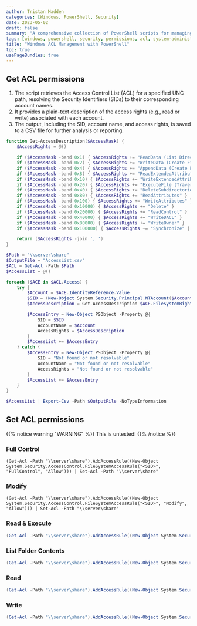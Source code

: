 ```yaml
---
author: Tristan Madden
categories: [Windows, PowerShell, Security]
date: 2023-05-02
draft: false
summary: "A comprehensive collection of PowerShell scripts for managing Windows Access Control Lists (ACLs), including permission enumeration, modification, and analysis tools with detailed permission descriptions."
tags: [windows, powershell, security, permissions, acl, system-administration, active-directory, file-permissions]
title: "Windows ACL Management with PowerShell"
toc: true
usePageBundles: true
---
```


## Get ACL permissions

1. The script retrieves the Access Control List (ACL) for a specified UNC path, resolving the Security Identifiers (SIDs) to their corresponding account names.
2. It provides a plain-text description of the access rights (e.g., read or write) associated with each account.
3. The output, including the SID, account name, and access rights, is saved to a CSV file for further analysis or reporting.

```PowerShell
function Get-AccessDescription($AccessMask) {
    $AccessRights = @()

    if ($AccessMask -band 0x1) { $AccessRights += "ReadData (List Directory)" }
    if ($AccessMask -band 0x2) { $AccessRights += "WriteData (Create Files)" }
    if ($AccessMask -band 0x4) { $AccessRights += "AppendData (Create Folders)" }
    if ($AccessMask -band 0x8) { $AccessRights += "ReadExtendedAttributes" }
    if ($AccessMask -band 0x10) { $AccessRights += "WriteExtendedAttributes" }
    if ($AccessMask -band 0x20) { $AccessRights += "ExecuteFile (Traverse Folder)" }
    if ($AccessMask -band 0x40) { $AccessRights += "DeleteSubdirectoriesAndFiles" }
    if ($AccessMask -band 0x80) { $AccessRights += "ReadAttributes" }
    if ($AccessMask -band 0x100) { $AccessRights += "WriteAttributes" }
    if ($AccessMask -band 0x10000) { $AccessRights += "Delete" }
    if ($AccessMask -band 0x20000) { $AccessRights += "ReadControl" }
    if ($AccessMask -band 0x40000) { $AccessRights += "WriteDACL" }
    if ($AccessMask -band 0x80000) { $AccessRights += "WriteOwner" }
    if ($AccessMask -band 0x100000) { $AccessRights += "Synchronize" }

    return ($AccessRights -join ', ')
}

$Path = "\\server\share"
$OutputFile = "AccessList.csv"
$ACL = Get-Acl -Path $Path
$AccessList = @()

foreach ($ACE in $ACL.Access) {
    try {
        $Account = $ACE.IdentityReference.Value
        $SID = (New-Object System.Security.Principal.NTAccount($Account)).Translate([System.Security.Principal.SecurityIdentifier]).Value
        $AccessDescription = Get-AccessDescription $ACE.FileSystemRights

        $AccessEntry = New-Object PSObject -Property @{
            SID = $SID
            AccountName = $Account
            AccessRights = $AccessDescription
        }
        $AccessList += $AccessEntry
    } catch {
        $AccessEntry = New-Object PSObject -Property @{
            SID = "Not found or not resolvable"
            AccountName = "Not found or not resolvable"
            AccessRights = "Not found or not resolvable"
        }
        $AccessList += $AccessEntry
    }
}

$AccessList | Export-Csv -Path $OutputFile -NoTypeInformation

```

## Set ACL permissions

{{% notice warning "WARNING" %}}
This is untested!
{{% /notice %}}

### Full Control
```PoweShell
(Get-Acl -Path "\\server\share").AddAccessRule((New-Object System.Security.AccessControl.FileSystemAccessRule("<SID>", "FullControl", "Allow"))) | Set-Acl -Path "\\server\share"
```

### Modify
```PoweShell
(Get-Acl -Path "\\server\share").AddAccessRule((New-Object System.Security.AccessControl.FileSystemAccessRule("<SID>", "Modify", "Allow"))) | Set-Acl -Path "\\server\share"
```

### Read & Execute
```PowerShell
(Get-Acl -Path "\\server\share").AddAccessRule((New-Object System.Security.AccessControl.FileSystemAccessRule("<SID>", "ReadAndExecute", "Allow"))) | Set-Acl -Path "\\server\share"
```

### List Folder Contents
```PowerShell
(Get-Acl -Path "\\server\share").AddAccessRule((New-Object System.Security.AccessControl.FileSystemAccessRule("<SID>", "ListDirectory", "Allow"))) | Set-Acl -Path "\\server\share"
```

### Read
```PowerShell
(Get-Acl -Path "\\server\share").AddAccessRule((New-Object System.Security.AccessControl.FileSystemAccessRule("<SID>", "Read", "Allow"))) | Set-Acl -Path "\\server\share"
```

### Write
```PowerShell
(Get-Acl -Path "\\server\share").AddAccessRule((New-Object System.Security.AccessControl.FileSystemAccessRule("<SID>", "Write", "Allow"))) | Set-Acl -Path "\\server\share"

```